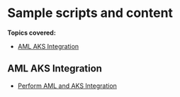 # Sample scripts and content

**Topics covered:**

- [AML AKS Integration](#AML-AKS-Integration)

## AML AKS Integration
- [Perform AML and AKS Integration](https://github.com/zaidmohd/aks/tree/master/aml-aks-integration)